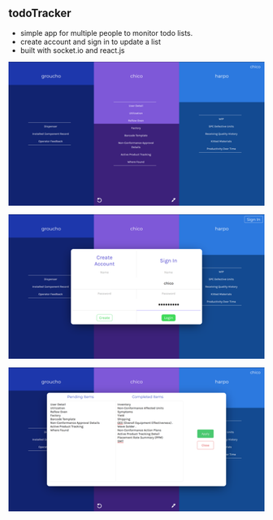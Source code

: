## todoTracker

- simple app for multiple people to monitor todo lists.
- create account and sign in to update a list
- built with socket.io and react.js 

![screenshot1](screenshot1.png)

![screenshot2](screenshot2.png)

![screenshot3](screenshot3.png)